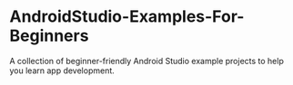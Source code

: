# AndroidStudio-Examples-For-Beginners
A collection of beginner-friendly Android Studio example projects to help you learn app development.
